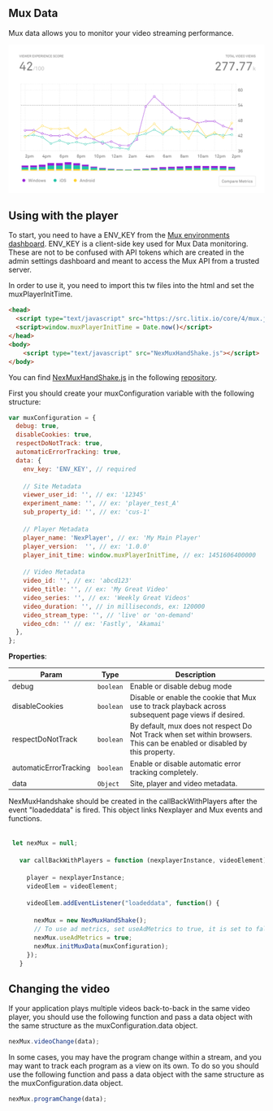 ## Mux Data

Mux data allows you to monitor your video streaming performance.

<img text-align="center" src="./assets/mux-chart-2.png" alt="mux-chart" >

## Using with the player

To start, you need to have a ENV_KEY from the <a href="https://dashboard.mux.com/environments">Mux environments dashboard</a>. ENV_KEY is a client-side key used for Mux Data monitoring.  These are not to be confused with API tokens which are created in the admin settings dashboard and meant to access the Mux API from a trusted server.

In order to use it, you need to import this tw files into the html and set the muxPlayerInitTime.

```html
<head>
  <script type="text/javascript" src="https://src.litix.io/core/4/mux.js"></script>
  <script>window.muxPlayerInitTime = Date.now()</script>
</head>
<body>
	<script type="text/javascript" src="NexMuxHandShake.js"></script>
</body>

 ```

 You can find <a href="https://github.com/NexPlayer/NexPlayer_HTML5_Mux/blob/main/app/NexMuxHandShake.js">NexMuxHandShake.js</a> in the following <a href="https://github.com/NexPlayer/NexPlayer_HTML5_Mux">repository</a>.

 First you should create your muxConfiguration variable with the following structure:

```js
var muxConfiguration = {
  debug: true,
  disableCookies: true,
  respectDoNotTrack: true,
  automaticErrorTracking: true,
  data: {
    env_key: 'ENV_KEY', // required

    // Site Metadata
    viewer_user_id: '', // ex: '12345'
    experiment_name: '', // ex: 'player_test_A'
    sub_property_id: '', // ex: 'cus-1'

    // Player Metadata
    player_name: 'NexPlayer', // ex: 'My Main Player'
    player_version:  '', // ex: '1.0.0'
    player_init_time: window.muxPlayerInitTime, // ex: 1451606400000

    // Video Metadata
    video_id: '', // ex: 'abcd123'
    video_title: '', // ex: 'My Great Video'
    video_series: '', // ex: 'Weekly Great Videos'
    video_duration: '', // in milliseconds, ex: 120000
    video_stream_type: '', // 'live' or 'on-demand'
    video_cdn: '' // ex: 'Fastly', 'Akamai'
  },
};
 ```
**Properties**:

| Param | Type | Description |
| --- | --- | --- |
| debug | <code>boolean</code> | Enable or disable debug mode |
| disableCookies | <code>boolean</code> | Disable or enable the cookie that Mux use to track playback across subsequent page views if desired. |
| respectDoNotTrack | <code>boolean</code> | By default, mux does not respect Do Not Track when set within browsers. This can be enabled or disabled by this property. |
| automaticErrorTracking | <code>boolean</code> | Enable or disable automatic error tracking completely. |
| data | <code>Object</code> | Site, player and video metadata. |


 NexMuxHandshake should be created in the callBackWithPlayers after the event "loadeddata" is fired. This object links Nexplayer and Mux events and functions.

 ```js

  let nexMux = null;

    var callBackWithPlayers = function (nexplayerInstance, videoElement) {

      player = nexplayerInstance;
      videoElem = videoElement;

      videoElem.addEventListener("loadeddata", function() {

        nexMux = new NexMuxHandShake();
        // To use ad metrics, set useAdMetrics to true, it is set to false by default.
        nexMux.useAdMetrics = true;
        nexMux.initMuxData(muxConfiguration);
      });
    }
 ```

## Changing the video

If your application plays multiple videos back-to-back in the same video player, you should use the following function and pass a data object with the same structure as the muxConfiguration.data object.

```js
nexMux.videoChange(data);
 ```

In some cases, you may have the program change within a stream, and you may want to track each program as a view on its own. To do so you should use the following function and pass a data object with the same structure as the muxConfiguration.data object.

```js
nexMux.programChange(data);
```
